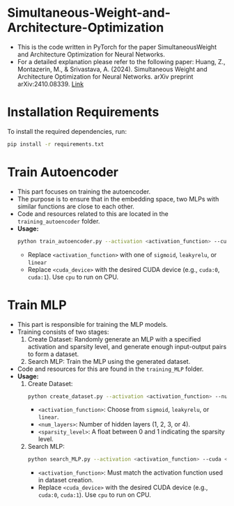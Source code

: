 # Simultaneous-Weight-and-Architecture-Optimization

- This is the code written in PyTorch for the paper SimultaneousWeight and Architecture Optimization for Neural Networks.
- For a detailed explanation please refer to the following paper: Huang, Z., Montazerin, M., & Srivastava, A. (2024). Simultaneous Weight and Architecture Optimization for Neural Networks. arXiv preprint arXiv:2410.08339. [Link](https://arxiv.org/abs/2410.08339)


# Installation Requirements

To install the required dependencies, run:
```bash
pip install -r requirements.txt
```


# Train Autoencoder
   - This part focuses on training the autoencoder.
   - The purpose is to ensure that in the embedding space, two MLPs with similar functions are close to each other.
   - Code and resources related to this are located in the `training_autoencoder` folder.
   - **Usage:**
     ```bash
     python train_autoencoder.py --activation <activation_function> --cuda <cuda_device>
     ```
     - Replace `<activation_function>` with one of `sigmoid`, `leakyrelu`, or `linear`
     - Replace `<cuda_device>` with the desired CUDA device (e.g., `cuda:0`, `cuda:1`). Use `cpu` to run on CPU.


# Train MLP
   - This part is responsible for training the MLP models.
   - Training consists of two stages:
     1. Create Dataset: Randomly generate an MLP with a specified activation and sparsity level, and generate enough input-output pairs to form a dataset.
     2. Search MLP: Train the MLP using the generated dataset.
   - Code and resources for this are found in the `training_MLP` folder.
   - **Usage:**
     1. Create Dataset:
        ```bash
        python create_dataset.py --activation <activation_function> --num_hidden_layer <num_layers> --sparsity <sparsity_level>
        ```
        - `<activation_function>`: Choose from `sigmoid`, `leakyrelu`, or `linear`.
        - `<num_layers>`: Number of hidden layers (1, 2, 3, or 4).
        - `<sparsity_level>`: A float between 0 and 1 indicating the sparsity level.
     2. Search MLP:
        ```bash
        python search_MLP.py --activation <activation_function> --cuda <cuda_device>
        ```
        - `<activation_function>`: Must match the activation function used in dataset creation.
        - Replace `<cuda_device>` with the desired CUDA device (e.g., `cuda:0`, `cuda:1`). Use `cpu` to run on CPU.

